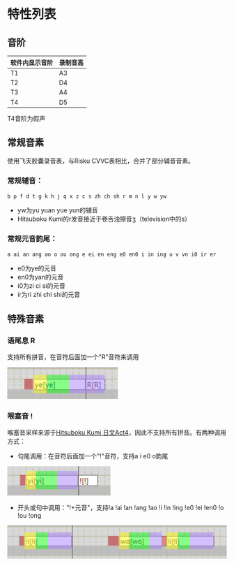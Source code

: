 # 特性列表

## 音阶
|软件内显示音阶|录制音高|
|-|-|
|T1|A3|
|T2|D4|
|T3|A4|
|T4|D5|

T4音阶为假声

## 常规音素
使用飞天胶囊录音表，与Risku CVVC表相比，合并了部分辅音音素。

### 常规辅音：
``` 
b p f d t g k h j q x z c s zh ch sh r m n l y w yw
```
- yw为yu yuan yue yun的辅音
- Hitsuboku Kumi的r发音接近于卷舌浊擦音ʒ（television中的s）

### 常规元音韵尾：
```
a ai an ang ao o ou ong e ei en eng e0 en0 i in ing u v vn i0 ir er
```
- e0为ye的元音
- en0为yan的元音
- i0为zi ci si的元音
- ir为ri zhi chi shi的元音

## 特殊音素
### 语尾息 R
支持所有拼音，在音符后面加一个"R"音符来调用

![](Resource/2021-05-27-22-00-08.png)

### 喉塞音 !
喉塞音采样来源于[Hitsuboku Kumi 日文Act4](https://cubialpha.wixsite.com/koomstar/act4)，因此不支持所有拼音。有两种调用方式：
- 句尾调用：在音符后面加一个"!"音符，支持a i e0 o韵尾

![](Resource/2021-05-27-22-05-32.png)

- 开头或句中调用："!+元音"，支持!a !ai !an !ang !ao !i !in !ing !e0 !ei !en0 !o !ou !ong

![](Resource/2021-05-27-22-07-30.png)


